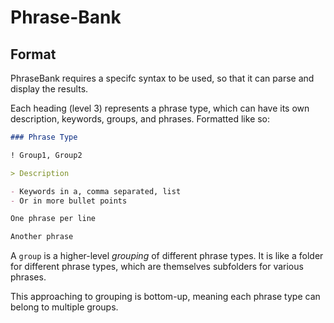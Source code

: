 # Phrase-Bank

## Format

PhraseBank requires a specifc syntax to be used, so that it can parse and display the results.

Each heading (level 3) represents a phrase type, which can have its own description, keywords, groups, and phrases.
Formatted like so:

```md
### Phrase Type

! Group1, Group2

> Description 

- Keywords in a, comma separated, list
- Or in more bullet points

One phrase per line

Another phrase
```

A `group` is a higher-level _grouping_ of different phrase types. It is like a folder for different phrase types, which are themselves subfolders for various phrases.

This approaching to grouping is bottom-up, meaning each phrase type can belong to multiple groups.
